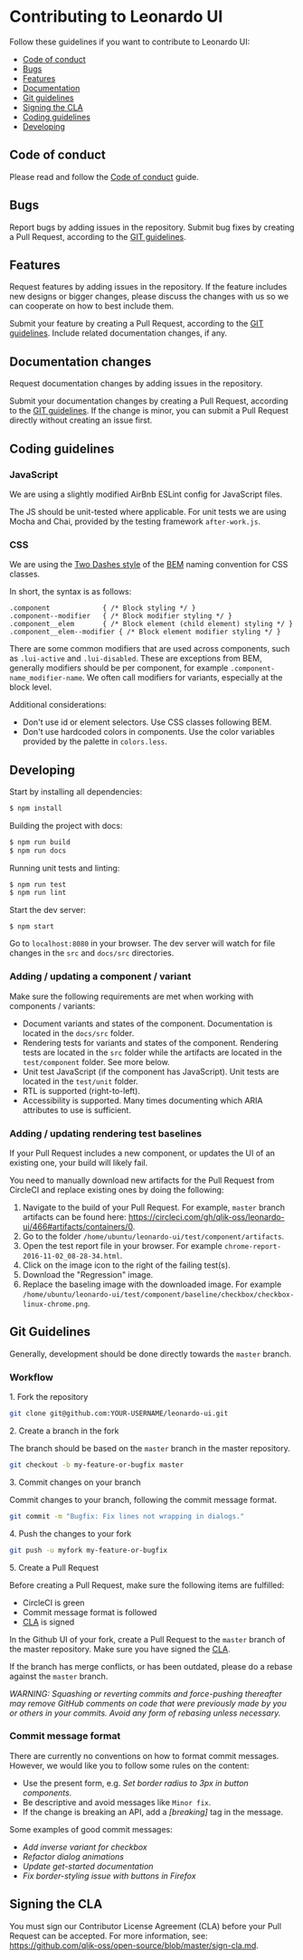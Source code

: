 # Contributing to Leonardo UI

Follow these guidelines if you want to contribute to Leonardo UI:

 - [Code of conduct](#code-of-conduct)
 - [Bugs](#bugs)
 - [Features](#features)
 - [Documentation](#documentation)
 - [Git guidelines](#git)
 - [Signing the CLA](#cla)
 - [Coding guidelines](#coding)
 - [Developing](#developing)

## <a name="code-of-conduct"></a> Code of conduct

Please read and follow the [Code of conduct](https://github.com/qlik-oss/open-source/blob/master/CODE_OF_CONDUCT.md) guide.

## <a name="bugs"></a> Bugs

Report bugs by adding issues in the repository. Submit bug fixes by creating a Pull Request, according to the [GIT guidelines](#git).

## <a name="features"></a> Features

Request features by adding issues in the repository. If the feature includes new designs or bigger changes,
please discuss the changes with us so we can cooperate on how to best include them.

Submit your feature by creating a Pull Request, according to the [GIT guidelines](#git). Include related documentation changes, if any.


## <a name="documentation"></a> Documentation changes

Request documentation changes by adding issues in the repository.

Submit your documentation changes by creating a Pull Request, according to the [GIT guidelines](#git).
If the change is minor, you can submit a Pull Request directly without creating an issue first. 

## <a name="coding"></a> Coding guidelines

### JavaScript

We are using a slightly modified AirBnb ESLint config for JavaScript files.

The JS should be unit-tested where applicable. For unit tests we are using Mocha and Chai, provided
by the testing framework `after-work.js`.

### CSS

We are using the [Two Dashes style](https://en.bem.info/methodology/naming-convention/#two-dashes-style) of the [BEM](https://en.bem.info/method) naming convention for CSS classes.

In short, the syntax is as follows:

```
.component             { /* Block styling */ }
.component--modifier   { /* Block modifier styling */ }
.component__elem       { /* Block element (child element) styling */ }
.component__elem--modifier { /* Block element modifier styling */ }
```

There are some common modifiers that are used across components, such as `.lui-active` and `.lui-disabled`.
These are exceptions from BEM, generally modifiers should be per component, for example `.component-name_modifier-name`. We often call modifiers for variants, especially at the block level.

Additional considerations:

- Don't use id or element selectors. Use CSS classes following BEM.
- Don't use hardcoded colors in components. Use the color variables provided by the palette in `colors.less`.


## Developing

Start by installing all dependencies:

```sh
$ npm install
```

Building the project with docs:

```sh
$ npm run build
$ npm run docs
```

Running unit tests and linting:

```sh
$ npm run test
$ npm run lint
```

Start the dev server:

```shell
$ npm start
```

Go to `localhost:8080` in your browser. The dev server will watch for file changes in the `src` and `docs/src` directories.


### Adding / updating a component / variant

Make sure the following requirements are met when working with components / variants:

- Document variants and states of the component. Documentation is located in the `docs/src` folder.
- Rendering tests for variants and states of the component. Rendering tests are located in the `src` folder while the artifacts are located in the `test/component` folder. See more below.
- Unit test JavaScript (if the component has JavaScript). Unit tests are located in the `test/unit` folder.
- RTL is supported (right-to-left).
- Accessibility is supported. Many times documenting which ARIA attributes to use is sufficient.


### Adding / updating rendering test baselines

If your Pull Request includes a new component, or updates the UI of an existing one, your build will likely fail.

You need to manually download new artifacts for the Pull Request from CircleCI and replace existing ones by doing the following:

1. Navigate to the build of your Pull Request. For example, `master` branch artifacts can be found here: https://circleci.com/gh/qlik-oss/leonardo-ui/466#artifacts/containers/0.
2. Go to the folder `/home/ubuntu/leonardo-ui/test/component/artifacts`. 
3. Open the test report file in your browser. For example `chrome-report-2016-11-02_08-28-34.html`.
4. Click on the image icon to the right of the failing test(s).
5. Download the "Regression" image.
6. Replace the baseling image with the downloaded image. For example `/home/ubuntu/leonardo-ui/test/component/baseline/checkbox/checkbox-linux-chrome.png`. 


## <a name="git"></a> Git Guidelines

Generally, development should be done directly towards the `master` branch.

### Workflow

1\. Fork the repository

```sh
git clone git@github.com:YOUR-USERNAME/leonardo-ui.git
```

2\. Create a branch in the fork

The branch should be based on the `master` branch in the master repository.

```sh
git checkout -b my-feature-or-bugfix master
```

3\. Commit changes on your branch

Commit changes to your branch, following the commit message format.

```sh
git commit -m "Bugfix: Fix lines not wrapping in dialogs."
```

4\. Push the changes to your fork

```sh
git push -u myfork my-feature-or-bugfix
```

5\. Create a Pull Request

Before creating a Pull Request, make sure the following items are fulfilled:

- CircleCI is green
- Commit message format is followed
- [CLA](#cla) is signed

In the Github UI of your fork, create a Pull Request to the `master` branch of the master repository. Make sure you have signed the [CLA](https://github.com/qlik-oss/open-source/blob/master/sign-cla.md).

If the branch has merge conflicts, or has been outdated, please do a rebase against the `master` branch.

_WARNING: Squashing or reverting commits and force-pushing thereafter may remove GitHub comments on code that were previously made by you or others in your commits. Avoid any form of rebasing unless necessary._ 


### Commit message format

There are currently no conventions on how to format commit messages. However, we would like you to follow some rules on the content:

- Use the present form, e.g. _Set border radius to 3px in button components._
- Be descriptive and avoid messages like `Minor fix`.
- If the change is breaking an API, add a _[breaking]_ tag in the message.

Some examples of good commit messages:

- _Add inverse variant for checkbox_
- _Refactor dialog animations_
- _Update get-started documentation_
- _Fix border-styling issue with buttons in Firefox_


## <a name="cla"></a> Signing the CLA

You must sign our Contributor License Agreement (CLA) before your Pull Request can be accepted. For more information, see: https://github.com/qlik-oss/open-source/blob/master/sign-cla.md.
